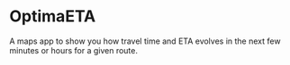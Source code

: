 # OptimaETA
A maps app to show you how travel time and ETA evolves in the next few minutes or hours for a given route.
